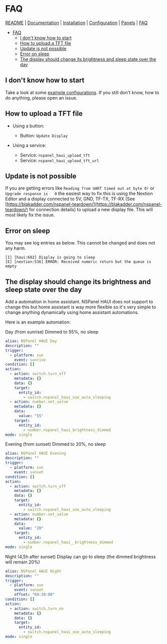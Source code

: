 # FAQ

[README](../README.md) | [Documentation](README.md) | [Installation](Install.md) | [Configuration](Config.md) | [Panels](panels/README.md) | [FAQ](FAQ.md)

- [FAQ](#faq)
  - [I don't know how to start](#i-dont-know-how-to-start)
  - [How to upload a TFT file](#how-to-upload-a-tft-file)
  - [Update is not possible](#update-is-not-possible)
  - [Error on sleep](#error-on-sleep)
  - [The display should change its brightness and sleep state over the day](#the-display-should-change-its-brightness-and-sleep-state-over-the-day)

## I don't know how to start

Take a look at some [example configurations](Example_Config.md). If you still don't know, how to do anything, please open an issue.

## How to upload a TFT file

- Using a button:
  - Button: `Update Display`

- Using a service:
  - Service: `nspanel_haui_upload_tft`
  - Service: `nspanel_haui_upload_tft_url`

## Update is not possible

If you are getting errors like `Reading from UART timed out at byte 0!` or `Upgrade response is   0` the easiest way to fix this is using the Nextion Editor and a display connected to 5V, GND, TF-TX, TF-RX (See [https://blakadder.com/nspanel-teardown/](https://blakadder.com/nspanel-teardown/) for connection details) to upload a new display file.
This will most likely fix the issue.

## Error on sleep

You may see log entries as below. This cannot be changed and does not any harm.

```log
[I] [haui:602] Display is going to sleep
[E] [nextion:536] ERROR: Received numeric return but the queue is empty
```

## The display should change its brightness and sleep state over the day

Add a automation in home assistant. NSPanel HAUI does not support to change this but home assistant is way more flexible so it's very simple to change anything dynamically using home assistant automations.

Here is an example automation:

Day (from sunrise)
Dimmed to 55%, no sleep

```yaml
alias: NSPanel HAUI Day
description: ""
trigger:
  - platform: sun
    event: sunrise
condition: []
action:
  - action: switch.turn_off
    metadata: {}
    data: {}
    target:
      entity_id:
        - switch.nspanel_haui_use_auto_sleeping
  - action: number.set_value
    metadata: {}
    data:
      value: "55"
    target:
      entity_id:
        - number.nspanel_haui_brightness_dimmed
mode: single
```

Evening (from sunset)
Dimmed to 20%, no sleep

```yaml
alias: NSPanel HAUI Evening
description: ""
trigger:
  - platform: sun
    event: sunset
condition: []
action:
  - action: switch.turn_off
    metadata: {}
    data: {}
    target:
      entity_id:
        - switch.nspanel_haui_use_auto_sleeping
  - action: number.set_value
    metadata: {}
    data:
      value: "20"
    target:
      entity_id:
        - number.nspanel_haui__brightness_dimmed
mode: single
```

Night (4,5h after sunset)
Display can go to sleep (the dimmed brightness will remain 20%)

```yaml
alias: NSPanel HAUI Night
description: ""
trigger:
  - platform: sun
    event: sunset
    offset: "04:30:00"
condition: []
action:
  - action: switch.turn_on
    metadata: {}
    data: {}
    target:
      entity_id:
        - switch.nspanel_haui_use_auto_sleeping
mode: single
```
